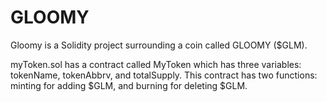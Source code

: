 # GLOOMY
Gloomy is a Solidity project surrounding a coin called GLOOMY ($GLM).

myToken.sol has a contract called MyToken which has three variables: tokenName, tokenAbbrv, and totalSupply. This contract has two functions: minting for adding $GLM, and burning for deleting $GLM.
